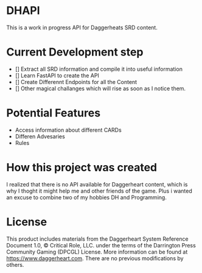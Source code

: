 # DHAPI
This is a work in progress API for Daggerheats SRD content. 

# Current Development step
- [] Extract all SRD information and compile it into useful information
- [] Learn FastAPI to create the API
- [] Create Differennt Endpoints for all the Content
- [] Other magical challanges which will rise as soon as I notice them.

# Potential Features
- Access information about different CARDs
- Differen Advesaries
- Rules

# How this project was created
I realized that there is no API available for Daggerheart content, which is why I thoght it might help me and other friends of the game. Plus i wanted an excuse to combine two of my hobbies DH and Programming.

# License

This product includes materials from the Daggerheart System Reference Document 1.0, © Critical Role, LLC. under the terms of the Darrington Press Community Gaming (DPCGL) License. More information can be found at  https://www.daggerheart.com. There are no previous modifications by others. 